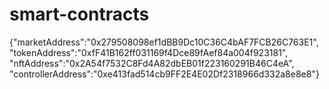 # smart-contracts
{"marketAddress":"0x279508098ef1dBB9Dc10C36C4bAF7FCB26C763E1",
"tokenAddress":"0xfF41B162ff031169f4Dce89fAef84a004f923181",
"nftAddress":"0x2A54f7532C8Fd4A82dbEB01f223160291B46C4eA",
"controllerAddress":"0xe413fad514cb9FF2E4E02Df2318966d332a8e8e8"}
